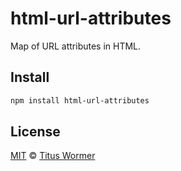 <!--This file is generated by `build-packages.js`-->

# html-url-attributes

Map of URL attributes in HTML.

## Install

```sh
npm install html-url-attributes
```

## License

[MIT](https://github.com/rehypejs/rehype-minify/blob/master/LICENSE) © [Titus Wormer](http://wooorm.com)
